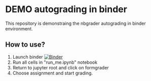 # DEMO autograding in binder
This repository is demonstraing the nbgrader autograding in binder environment. 
## How to use?
1. Launch binder [![Binder](https://mybinder.org/badge_logo.svg)](https://mybinder.org/v2/gh/jjur/binder_grading/master)
2. Run all cells in "run_me.ipynb" notebook
3. Return to jupyter root and click on formgrader
4. Choose assignment and start grading.
